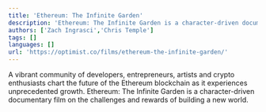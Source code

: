 ```yaml
---
title: 'Ethereum: The Infinite Garden'
description: 'Ethereum: The Infinite Garden is a character-driven documentary film on the challenges and rewards of building a new world.'
authors: ['Zach Ingrasci','Chris Temple']
tags: []
languages: []
url: 'https://optimist.co/films/ethereum-the-infinite-garden/'
---
```


A vibrant community of developers, entrepreneurs, artists and crypto enthusiasts chart the future of the Ethereum blockchain as it experiences unprecedented growth. Ethereum: The Infinite Garden is a character-driven documentary film on the challenges and rewards of building a new world.